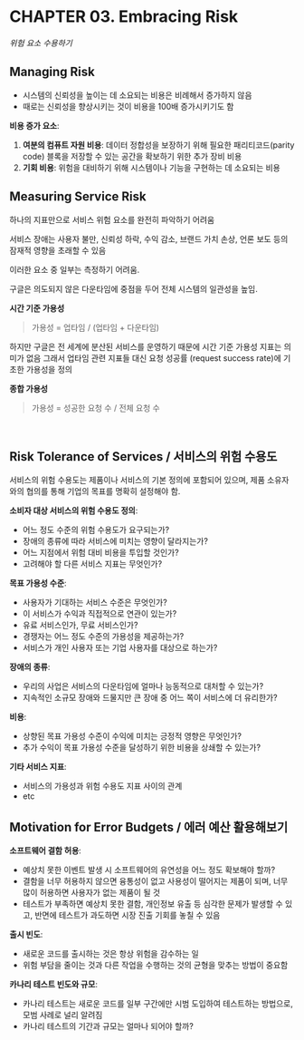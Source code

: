 # CHAPTER 03. Embracing Risk

<i>위험 요소 수용하기</i>

## Managing Risk

- 시스템의 신뢰성을 높이는 데 소요되는 비용은 비례해서 증가하지 않음
- 때로는 신뢰성을 향상시키는 것이 비용을 100배 증가시키기도 함

**비용 증가 요소**:
1. **여분의 컴퓨트 자원 비용**: 데이터 정합성을 보장하기 위해 필요한 패리티코드(parity code) 블록을 저장할 수 있는 공간을 확보하기 위한 추가 장비 비용
2. **기회 비용**: 위험을 대비하기 위해 시스템이나 기능을 구현하는 데 소요되는 비용

## Measuring Service Risk

하나의 지표만으로 서비스 위험 요소를 완전히 파악하기 어려움

서비스 장애는 사용자 불만, 신뢰성 하락, 수익 감소, 브랜드 가치 손상, 언론 보도 등의 잠재적 영향을 초래할 수 있음

이러한 요소 중 일부는 측정하기 어려움.

구글은 의도되지 않은 다운타임에 중점을 두어 전체 시스템의 일관성을 높임.

**시간 기준 가용성**

> 가용성 = 업타임 / (업타임 + 다운타임)

하지만 구글은 전 세계에 분산된 서비스를 운영하기 때문에 시간 기준 가용성 지표는 의미가 없음
그래서 업타임 관련 지표들 대신 요청 성공률 (request success rate)에 기초한 가용성을 정의

**종합 가용성**

> 가용성 = 성공한 요청 수 / 전체 요청 수

<br>

## Risk Tolerance of Services / 서비스의 위험 수용도

서비스의 위험 수용도는 제품이나 서비스의 기본 정의에 포함되어 있으며, 제품 소유자와의 협의를 통해 기업의 목표를 명확히 설정해야 함.

**소비자 대상 서비스의 위험 수용도 정의**:

- 어느 정도 수준의 위험 수용도가 요구되는가?
- 장애의 종류에 따라 서비스에 미치는 영향이 달라지는가?
- 어느 지점에서 위험 대비 비용을 투입할 것인가?
- 고려해야 할 다른 서비스 지표는 무엇인가?

**목표 가용성 수준**:

- 사용자가 기대하는 서비스 수준은 무엇인가?
- 이 서비스가 수익과 직접적으로 연관이 있는가?
- 유료 서비스인가, 무료 서비스인가?
- 경쟁자는 어느 정도 수준의 가용성을 제공하는가?
- 서비스가 개인 사용자 또는 기업 사용자를 대상으로 하는가?

**장애의 종류**:

- 우리의 사업은 서비스의 다운타임에 얼마나 능동적으로 대처할 수 있는가?
- 지속적인 소규모 장애와 드물지만 큰 장애 중 어느 쪽이 서비스에 더 유리한가?

**비용**:

- 상향된 목표 가용성 수준이 수익에 미치는 긍정적 영향은 무엇인가?
- 추가 수익이 목표 가용성 수준을 달성하기 위한 비용을 상쇄할 수 있는가?

**기타 서비스 지표**:
- 서비스의 가용성과 위험 수용도 지표 사이의 관계
- etc

## Motivation for Error Budgets / 에러 예산 활용해보기

**소프트웨어 결함 허용**:

- 예상치 못한 이벤트 발생 시 소프트웨어의 유연성을 어느 정도 확보해야 할까?
- 결함을 너무 허용하지 않으면 융통성이 없고 사용성이 떨어지는 제품이 되며, 너무 많이 허용하면 사용자가 없는 제품이 될 것
- 테스트가 부족하면 예상치 못한 결함, 개인정보 유출 등 심각한 문제가 발생할 수 있고, 반면에 테스트가 과도하면 시장 진출 기회를 놓칠 수 있음

**출시 빈도**:

- 새로운 코드를 출시하는 것은 항상 위험을 감수하는 일
- 위험 부담을 줄이는 것과 다른 작업을 수행하는 것의 균형을 맞추는 방법이 중요함

**카나리 테스트 빈도와 규모**:

- 카나리 테스트는 새로운 코드를 일부 구간에만 시범 도입하여 테스트하는 방법으로, 모범 사례로 널리 알려짐
- 카나리 테스트의 기간과 규모는 얼마나 되어야 할까?

<br/><br/>
